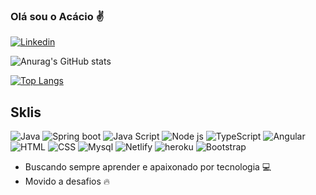 ### Olá sou o Acácio ✌️

[![Linkedin](https://img.shields.io/badge/LinkedIn-0077B5?style=for-the-badge&logo=linkedin&logoColor=white)](https://www.linkedin.com/in/francisco-acacio/)



![Anurag's GitHub stats](https://github-readme-stats.vercel.app/api?username=acacio-silva&show_icons=true&theme=dark)

[![Top Langs](https://github-readme-stats.vercel.app/api/top-langs/?username=acacio-silva)](https://github.com/anuraghazra/github-readme-stats)


## Sklis


<div style="display: inline_block">
<img alt="Java" src="https://img.shields.io/badge/Java-ED8B00?style=for-the-badge&logo=java&logoColor=white" />
<img alt="Spring boot" src="https://img.shields.io/badge/Spring-6DB33F?style=for-the-badge&logo=spring&logoColor=white" />
<img alt="Java Script" src="https://img.shields.io/badge/JavaScript-F7DF1E?style=for-the-badge&logo=javascript&logoColor=black" />
<img alt="Node js" src="https://img.shields.io/badge/Node.js-43853D?style=for-the-badge&logo=node.js&logoColor=white" />
<img alt="TypeScript" src="https://img.shields.io/badge/TypeScript-007ACC?style=for-the-badge&logo=typescript&logoColor=white" />
<img alt="Angular" src="https://img.shields.io/badge/Angular-DD0031?style=for-the-badge&logo=angular&logoColor=white" />
<img alt="" src="https://img.shields.io/badge/React-20232A?style=for-the-badge&logo=react&logoColor=61DAFB" />
<img alt="HTML" src="https://img.shields.io/badge/HTML5-E34F26?style=for-the-badge&logo=html5&logoColor=white" />
<img alt="CSS" src="https://img.shields.io/badge/CSS3-1572B6?style=for-the-badge&logo=css3&logoColor=white" />
<img alt="Mysql" src="https://img.shields.io/badge/MySQL-00000F?style=for-the-badge&logo=mysql&logoColor=white" />
<img alt="Netlify" src="https://img.shields.io/badge/Netlify-00C7B7?style=for-the-badge&logo=netlify&logoColor=white" />
<img alt="heroku" src="https://img.shields.io/badge/Heroku-430098?style=for-the-badge&logo=heroku&logoColor=white" />
<img alt="Bootstrap" src="https://img.shields.io/badge/Bootstrap-563D7C?style=for-the-badge&logo=bootstrap&logoColor=white" />
</div>

 - Buscando sempre aprender e apaixonado por tecnologia 💻
 - Movido a desafios 🔥
